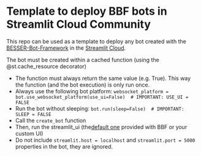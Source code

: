 # Template to deploy BBF bots in Streamlit Cloud Community

This repo can be used as a template to deploy any bot created with the
[BESSER-Bot-Framework](https://github.com/BESSER-PEARL/BESSER-Bot-Framework) in the [Streamlit Cloud](https://streamlit.io/cloud).

The bot must be created within a cached function (using the @st.cache_resource decorator)

- The function must always return the same value (e.g. True). This way the function (and the bot execution) is only run once.
- Always use the following bot platform: `websocket_platform = bot.use_websocket_platform(use_ui=False)  # IMPORTANT: USE_UI = FALSE`
- Run the bot without sleeping: `bot.run(sleep=False)  # IMPORTANT: SLEEP = FALSE`
- Call the `create_bot` function
- Then, run the streamlit_ui (the[default one](https://github.com/BESSER-PEARL/BESSER-Bot-Framework/blob/main/besser/bot/platforms/websocket/streamlit_ui.py)
  provided with BBF or your custom UI)
- Do not include `streamlit.host = localhost` and `streamlit.port = 5000` properties in the bot, they are ignored.